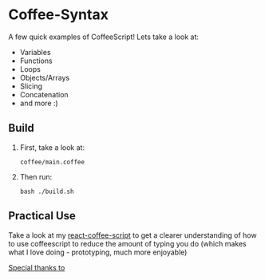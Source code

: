 # Coffee-Syntax

A few quick examples of CoffeeScript! Lets take a look at:

- Variables
- Functions
- Loops
- Objects/Arrays
- Slicing
- Concatenation
- and more :)

## Build

1. First, take a look at:

   ``coffee/main.coffee``

1. Then run:

   `` bash ./build.sh ``
   
   
## Practical Use

Take a look at my [react-coffee-script](https://github.com/iredmedia/react-coffee-example) to get a clearer understanding of how to use coffeescript to reduce the amount of typing you do (which makes what I love doing - prototyping, much more enjoyable)

[Special thanks to](http://blog.vjeux.com/2013/javascript/react-coffeescript.html)

